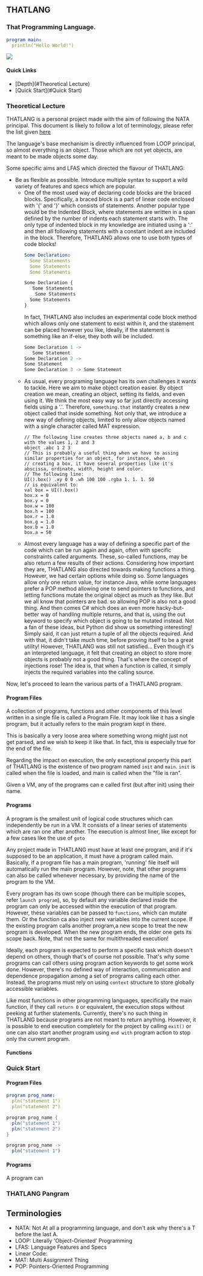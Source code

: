 ## THATLANG

### That Programming Language.

```yaml
program main:
  println("Hello World!")
```

[![](https://img.shields.io/discord/872811194170347520?color=%237289da&logoColor=%23424549)](https://discord.gg/hZnHFGvU6W)

#### Quick Links

- [Depth](#Theoretical Lecture)
- [Quick Start](#Quick Start)

### Theoretical Lecture

THATLANG is a personal project made with the aim of following the NATA principal. This document is likely to follow a
lot of terminology, please refer the list given [here](#Terminologies)

The language's base mechanism is directly influenced from LOOP principal, so almost everything is an object. Those which
are not yet objects, are meant to be made objects some day.

Some specific aims and LFAS which directed the flavour of THATLANG:

- Be as flexible as possible. Introduce multiple syntax to support a wild variety of features and specs which are
  popular.
    - One of the most used way of declaring code blocks are the braced blocks. Specifically, a braced block is a part of
      linear code enclosed with
      '{' and '}' which consists of statements. Another popular type would be the Indented Block, where statements are
      written in a span defined by the number of indents each statement starts with. The only type of indented block in
      my knowledge are initiated using a ':' and then all following statements with a constant indent are included in
      the block. Therefore, THATLANG allows one to use both types of code blocks!
      ```yaml
      Some Declaration:
        Some Statements
        Some Statements
        Some Statements
      ```
      ```js
      Some Declaration {
         Some Statements
          Some Statements
        Some Statements
      }
      ```
      In fact, THATLANG also includes an experimental code block method which allows only one statement to exist within
      it, and the statement can be placed however you like, Ideally, if the statement is something like an if-else, they
      both will be included.
      ```js
      Some Declaration 1 ->
         Some Statement
      Some Declaration 2 ->
      Some Statement
      Some Declaration 3 -> Some Statement
      ```
    - As usual, every programing language has its own challenges it wants to tackle. Here we aim to make object creation
      easier. By object creation we mean, creating an object, setting its fields, and even using it. We think the most
      easy way so far just directly accessing fields using a '.'. Therefore, `something.that` instantly creates a new
      object called that inside something. Not only that, we introduce a new way of defining objects, limited to only
      allow objects named with a single character called MAT expression.
      ```
      // The following line creates three objects named a, b and c with the values 1, 2 and 3
      object .abc 1 2 3
      // This is probably a useful thing when we have to assing similar properties for an object, for instance, when 
      // creating a box, it have several properties like it's abscissa, ordinate, width, height and color.
      // The following line:
      UI().box() .xy 0 0 .wh 100 100 .rgba 1. 1. 1. 50 
      // is equivalent to:
      val box = UI().box()
      box.x = 0
      box.y = 0
      box.w = 100
      box.h = 100
      box.r = 1.0
      box.g = 1.0
      box.b = 1.0
      box.a = 50
      ```
    - Almost every language has a way of defining a specific part of the code which can be run again and again, often
      with specific constraints called arguments. These, so-called functions, may be also return a few results of their
      actions. Considering how important they are, THATLANG also directed towards making functions a thing. However, we
      had certain options while doing so. Some languages allow only one return value, for instance Java, while some
      languages prefer a POP method allowing one to send pointers to functions, and letting functions mutate the
      original object as much as they like. But we all know that pointers are bad. so allowing POP is also not a good
      thing. And then comes C# which does an even more hacky-but-better way of handling multiple returns, and that is,
      using the out keyword to specify which object is going to be mutated instead. Not a fan of these ideas, but Python
      did show us something interesting! Simply said, it can just return a tuple of all the objects required. And with
      that, it didn't take much time, before proving itself to be a great utility! However, THATLANG was still not
      satisfied... Even though it's an interpreted language, it felt that creating an object to store more objects is
      probably not a good thing. That's where the concept of injections rose! The idea is, that when a function is
      called, it simply injects the required variables into the calling source.

Now, let's proceed to learn the various parts of a THATLANG program.

#### Program Files

A collection of programs, functions and other components of this level written in a single file is called a Program
File. It may look like it has a single program, but it actually refers to the main program kept in there.

This is basically a very loose area where something wrong might just not get parsed, and we wish to keep it like that.
In fact, this is especially true for the end of the file.

Regarding the impact on execution, the only exceptional property this part of THATLANG is the existence of two program
named `init` and `main`. `init` is called when the file is loaded, and main is called when the "file is ran".

Given a VM, any of the programs can e called first (but after init) using their name.

#### Programs

A program is the smallest unit of logical code structures which can independently be run in a VM. It consists of a
linear series of statements which are ran one after another. The execution is almost liner, like except for a few cases
like the use of `goto`

Any project made in THATLANG must have at least one program, and if it's supposed to be an application, it must have a
program called main. Basically, if a program file has a main program, 'running' file itself will automatically run the
main program. However, note, that other programs can also be called whenever necessary, by providing the name of the
program to the VM.

Every program has its own scope (though there can be multiple scopes, refer `launch program`), so, by default any
variable declared inside the program can only be accessed within the execution of that program. However, these variables
can be passed to `functions`, which can mutate them. Or the function ca also inject new variables into the current
scope. If the existing program calls another program,a new scope to treat the new program is developed. When the new
program ends, the older one gets its scope back. Note, that not the same for multithreaded execution!

Ideally, each program is expected to perform a specific task which doesn't depend on others, though that's of course not
possible. That's why some programs can call others using program action keywords to get some work done. However, there's
no defined way of interaction, communication and dependence propagation among a set of programs calling each other.
Instead, the programs must rely on using `context` structure to store globally accessible variables.

Like most functions in other programming languages, specifically the main function, if they call `return 0` or
equivalent, the execution stops without peeking at further statements. Currently, there's no such thing in THATLANG
because programs are not meant to return anything. However, it is possible to end execution completely for the project
by calling `exit()` or one can also start another program using `end with` program action to stop only the current
program.

[//]: # (// TODO: Implement sealed and permits, which defines which context is accessible by how many programs, and which program is allowed to be ran by which programs.)

[//]: # (// TODO: Also implement private programs which are accessible only within a file.)

[//]: # (Include a few points about ghost scope, the temporary scope made by a function.)

#### Functions


### Quick Start

#### Program Files

```yaml
program prog_name:
  pln("statement 1")
  pln("statement 2")
```
```java
program prog_name {
  pln("statement 1")
  pln("statement 2")
}
```
```js
program prog_name ->
  pln("statement 1")
```

#### Programs

A program can

### THATLANG Pangram

## Terminologies

- NATA: Not At all a programming language, and don't ask why there's a T before the last A.
- LOOP: Literally 'Object-Oriented' Programming
- LFAS: Language Features and Specs
- Linear Code:
- MAT: Multi Assignment Thing
- POP: Pointers-Oriented Programming

